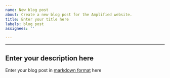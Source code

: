 ```yaml
---
name: New blog post
about: Create a new blog post for the Amplified website.
title: Enter your title here
labels: blog post
assignees: ''

---
```


---
Enter your description here
---

Enter your blog post in [markdown format](https://www.markdownguide.org/basic-syntax/) here
